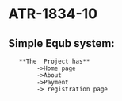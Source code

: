 # ATR-1834-10

   ## Simple Equb system:
       **The  Project has**
            ->Home page
            ->About
            ->Payment
            -> registration page
